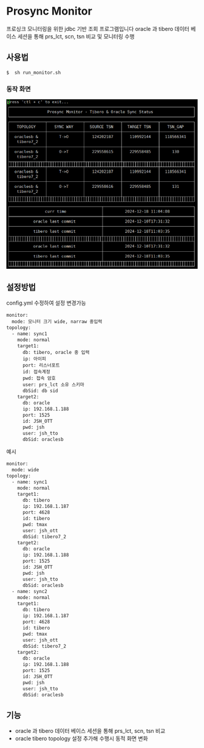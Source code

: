 # Prosync Monitor
프로싱크 모니터링을 위한 jdbc 기반 조회 프로그램입니다 
oracle 과 tibero 데이터 베이스 세션을 통해 prs_lct, scn, tsn 비교 및 모니터링 수행 

## 사용법 
```
$  sh run_monitor.sh 
```
### 동작 화면
![결과 화면](./doc/res.png)

## 설정방법
config.yml 수정하여 설정 변경가능
```
monitor:
  mode: 모니터 크기 wide, narraw 중입력 
topology:
  - name: sync1
    mode: normal
    target1:
      db: tibero, oracle 중 입력
      ip: 아이피
      port: 리스너포트
      id: 접속계정
      pwd: 접속 암호
      user: prs_lct 소유 스키마
      dbSid: db sid
    target2:
      db: oracle
      ip: 192.168.1.188
      port: 1525
      id: JSH_OTT
      pwd: jsh
      user: jsh_tto
      dbSid: oraclesb

```
예시
```
monitor:
  mode: wide
topology:
  - name: sync1
    mode: normal
    target1:
      db: tibero
      ip: 192.168.1.187
      port: 4628
      id: tibero
      pwd: tmax
      user: jsh_ott
      dbSid: tibero7_2
    target2:
      db: oracle
      ip: 192.168.1.188
      port: 1525
      id: JSH_OTT
      pwd: jsh
      user: jsh_tto
      dbSid: oraclesb
  - name: sync2
    mode: normal
    target1:
      db: tibero
      ip: 192.168.1.187
      port: 4628
      id: tibero
      pwd: tmax
      user: jsh_ott
      dbSid: tibero7_2
    target2:
      db: oracle
      ip: 192.168.1.188
      port: 1525
      id: JSH_OTT
      pwd: jsh
      user: jsh_tto
      dbSid: oraclesb

```
## 기능 
* oracle 과 tibero 데이터 베이스 세션을 통해 prs_lct, scn, tsn 비교
* oracle tibero topology 설정 추가해 수행시 동적 화면 변화
